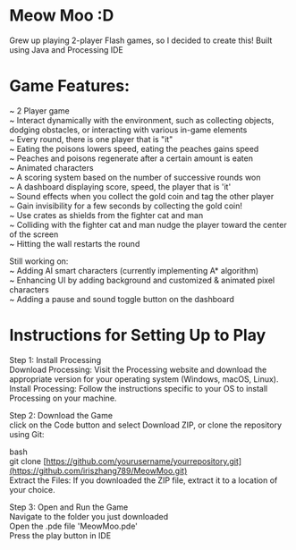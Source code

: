 # Meow Moo :D

Grew up playing 2-player Flash games, so I decided to create this! Built using Java and Processing IDE

# Game Features:
~ 2 Player game <br>
~ Interact dynamically with the environment, such as collecting objects, dodging obstacles, or interacting with various in-game elements<br>
~ Every round, there is one player that is "it"<br>
~ Eating the poisons lowers speed, eating the peaches gains speed<br>
~ Peaches and poisons regenerate after a certain amount is eaten<br>
~ Animated characters<br>
~ A scoring system based on the number of successive rounds won<br>
~ A dashboard displaying score, speed, the player that is 'it'<br>
~ Sound effects when you collect the gold coin and tag the other player<br>
~ Gain invisibility for a few seconds by collecting the gold coin! <br>
~ Use crates as shields from the fighter cat and man<br>
~ Colliding with the fighter cat and man nudge the player toward the center of the screen<br>
~ Hitting the wall restarts the round<br>

Still working on:<br>
~ Adding AI smart characters (currently implementing A* algorithm)<br>
~ Enhancing UI by adding background and customized & animated pixel characters<br>
~ Adding a pause and sound toggle button on the dashboard <br>

# Instructions for Setting Up to Play
Step 1: Install Processing<br>
Download Processing: Visit the Processing website and download the appropriate version for your operating system (Windows, macOS, Linux).<br>
Install Processing: Follow the instructions specific to your OS to install Processing on your machine.<br>

Step 2: Download the Game<br>
click on the Code button and select Download ZIP, or clone the repository using Git:<br>

bash<br>
git clone [https://github.com/yourusername/yourrepository.git](https://github.com/iriszhang789/MeowMoo.git) <br>
Extract the Files: If you downloaded the ZIP file, extract it to a location of your choice.<br>

Step 3: Open and Run the Game<br>
Navigate to the folder you just downloaded<br>
Open the .pde file 'MeowMoo.pde' <br>
Press the play button in IDE<br>
